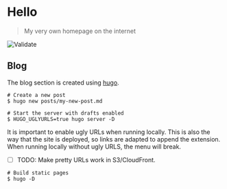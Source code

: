 # Hello

> My very own homepage on the internet

![Validate](https://github.com/RobKenis/rob-kenis-dot-com/actions/workflows/validate.yaml/badge.svg)

## Blog

The blog section is created using [hugo](https://gohugo.io).
```shell
# Create a new post
$ hugo new posts/my-new-post.md
```

```shell
# Start the server with drafts enabled
$ HUGO_UGLYURLS=true hugo server -D
```
It is important to enable ugly URLs when running locally. This is also the way that the site is deployed, so links
are adapted to append the extension. When running locally without ugly URLS, the menu will break.
- [ ] TODO: Make pretty URLs work in S3/CloudFront.

```shell
# Build static pages
$ hugo -D
```
